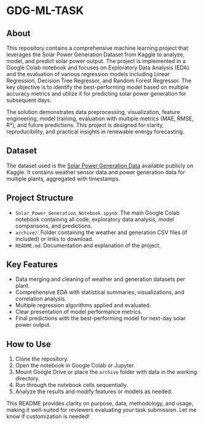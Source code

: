 # GDG-ML-TASK

## About

This repository contains a comprehensive machine learning project that leverages the Solar Power Generation Dataset from Kaggle to analyze, model, and predict solar power output. The project is implemented in a Google Colab notebook and focuses on Exploratory Data Analysis (EDA) and the evaluation of various regression models including Linear Regression, Decision Tree Regressor, and Random Forest Regressor. The key objective is to identify the best-performing model based on multiple accuracy metrics and utilize it for predicting solar power generation for subsequent days.

The solution demonstrates data preprocessing, visualization, feature engineering, model training, evaluation with multiple metrics (MAE, RMSE, R²), and future predictions. This project is designed for clarity, reproducibility, and practical insights in renewable energy forecasting.

## Dataset

The dataset used is the [Solar Power Generation Data](https://www.kaggle.com/datasets/anikannal/solar-power-generation-data) available publicly on Kaggle. It contains weather sensor data and power generation data for multiple plants, aggregated with timestamps.

## Project Structure

- `Solar_Power_Generation_Notebook.ipynb`: The main Google Colab notebook containing all code, exploratory data analysis, model comparisons, and predictions.
- `archive/`: Folder containing the weather and generation CSV files (if included) or links to download.
- `README.md`: Documentation and explanation of the project.

## Key Features

- Data merging and cleaning of weather and generation datasets per plant.
- Comprehensive EDA with statistical summaries, visualizations, and correlation analysis.
- Multiple regression algorithms applied and evaluated.
- Clear presentation of model performance metrics.
- Final predictions with the best-performing model for next-day solar power output.

## How to Use

1. Clone the repository.
2. Open the notebook in Google Colab or Jupyter.
3. Mount Google Drive or place the `archive` folder with data in the working directory.
4. Run through the notebook cells sequentially.
5. Analyze the results and modify features or models as needed.

This README provides clarity on purpose, data, methodology, and usage, making it well-suited for reviewers evaluating your task submission. Let me know if customization is needed!
